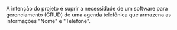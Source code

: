 A intenção do projeto é suprir a necessidade de um software para gerenciamento (CRUD) de uma agenda telefônica que armazena as informações "Nome" e "Telefone".
